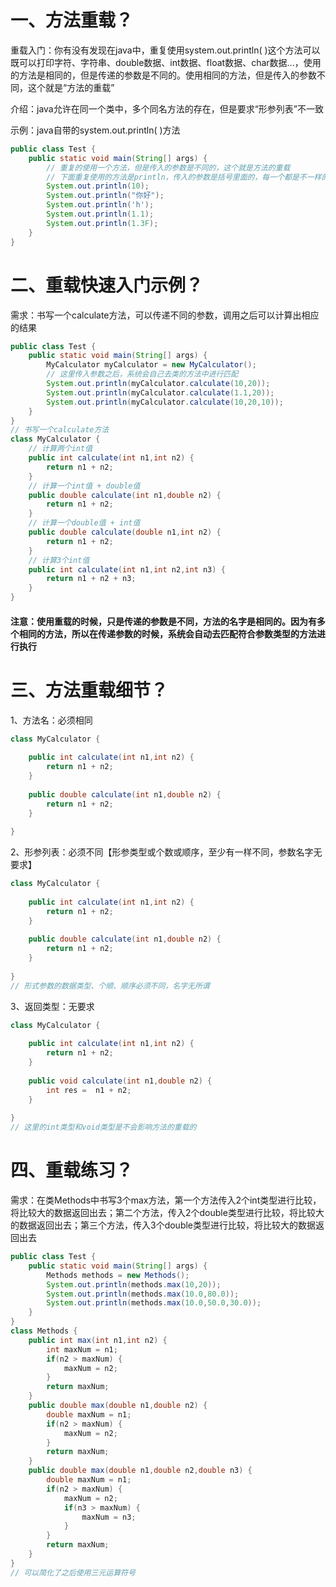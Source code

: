 # 一、方法重载？

重载入门：你有没有发现在java中，重复使用system.out.println( )这个方法可以既可以打印字符、字符串、double数据、int数据、float数据、char数据...，使用的方法是相同的，但是传递的参数是不同的。使用相同的方法，但是传入的参数不同，这个就是“方法的重载”

介绍：java允许在同一个类中，多个同名方法的存在，但是要求“形参列表”不一致

示例：java自带的system.out.println( )方法

```java
public class Test {
    public static void main(String[] args) {
        // 重复的使用一个方法，但是传入的参数是不同的，这个就是方法的重载
        // 下面重复使用的方法是println，传入的参数是括号里面的，每一个都是不一样的
        System.out.println(10);
        System.out.println("你好");
        System.out.println('h');
        System.out.println(1.1);
        System.out.println(1.3F);
    }
}
```

# 二、重载快速入门示例？

需求：书写一个calculate方法，可以传递不同的参数，调用之后可以计算出相应的结果

```java
public class Test {
    public static void main(String[] args) {
        MyCalculator myCalculator = new MyCalculator();
        // 这里传入参数之后，系统会自己去类的方法中进行匹配
        System.out.println(myCalculator.calculate(10,20));
        System.out.println(myCalculator.calculate(1.1,20));
        System.out.println(myCalculator.calculate(10,20,10));
    }
}
// 书写一个calculate方法
class MyCalculator {
    // 计算两个int值
    public int calculate(int n1,int n2) {
        return n1 + n2;
    }
    // 计算一个int值 + double值
    public double calculate(int n1,double n2) {
        return n1 + n2;
    }
    // 计算一个double值 + int值
    public double calculate(double n1,int n2) {
        return n1 + n2;
    }
    // 计算3个int值
    public int calculate(int n1,int n2,int n3) {
        return n1 + n2 + n3;
    }
}
```

#### 注意：使用重载的时候，只是传递的参数是不同，方法的名字是相同的。因为有多个相同的方法，所以在传递参数的时候，系统会自动去匹配符合参数类型的方法进行执行

# 三、方法重载细节？

1、方法名：必须相同

```java
class MyCalculator {
    
    public int calculate(int n1,int n2) {
        return n1 + n2;
    }
    
    public double calculate(int n1,double n2) {
        return n1 + n2;
    }
    
}
```



2、形参列表：必须不同【形参类型或个数或顺序，至少有一样不同，参数名字无要求】

```java
class MyCalculator {
    
    public int calculate(int n1,int n2) {
        return n1 + n2;
    }
    
    public double calculate(int n1,double n2) {
        return n1 + n2;
    }
    
}
// 形式参数的数据类型、个顺、顺序必须不同，名字无所谓
```



3、返回类型：无要求

```java
class MyCalculator {
    
    public int calculate(int n1,int n2) {
        return n1 + n2;
    }
    
    public void calculate(int n1,double n2) {
        int res =  n1 + n2;
    }
    
}
// 这里的int类型和void类型是不会影响方法的重载的
```

# 四、重载练习？

需求：在类Methods中书写3个max方法，第一个方法传入2个int类型进行比较，将比较大的数据返回出去；第二个方法，传入2个double类型进行比较，将比较大的数据返回出去；第三个方法，传入3个double类型进行比较，将比较大的数据返回出去

```java
public class Test {
    public static void main(String[] args) {
        Methods methods = new Methods();
        System.out.println(methods.max(10,20));
        System.out.println(methods.max(10.0,80.0));
        System.out.println(methods.max(10.0,50.0,30.0));
    }
}
class Methods {
    public int max(int n1,int n2) {
        int maxNum = n1;
        if(n2 > maxNum) {
            maxNum = n2;
        }
        return maxNum;
    }
    public double max(double n1,double n2) {
        double maxNum = n1;
        if(n2 > maxNum) {
            maxNum = n2;
        }
        return maxNum;
    }
    public double max(double n1,double n2,double n3) {
        double maxNum = n1;
        if(n2 > maxNum) {
            maxNum = n2;
            if(n3 > maxNum) {
                maxNum = n3;
            }
        }
        return maxNum;
    }
}
// 可以简化了之后使用三元运算符号
```

